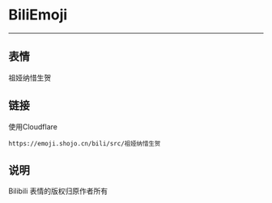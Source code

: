 # BiliEmoji
---
## 表情
祖娅纳惜生贺
## 链接
使用Cloudflare
```
https://emoji.shojo.cn/bili/src/祖娅纳惜生贺
```
## 说明
Bilibili 表情的版权归原作者所有
